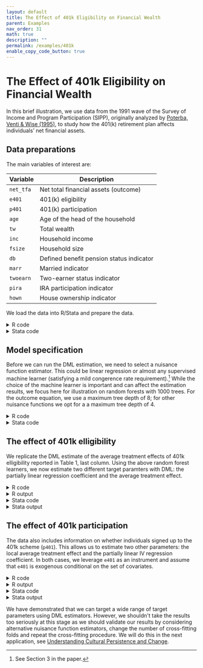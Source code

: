 ```yaml
---
layout: default
title: The Effect of 401k Eligibility on Financial Wealth
parent: Examples
nav_order: 31
math: true
description: ""
permalink: /examples/401k
enable_copy_code_button: true
---
```


# The Effect of 401k Eligibility on Financial Wealth

In this brief illustration, we use data from the 1991 wave of the Survey of Income and Program Participation (SIPP), originally analyzed by [Poterba, Venti & Wise (1995)](https://doi.org/10.1016/0047-2727(94)01462-W), to study how the 401(k) retirement plan affects individuals’ net financial assets.

## Data preparations

The main variables of interest are:

| Variable | Description |
| --------- | ----------- |
| `net_tfa` |  Net total financial assets (outcome) |
| `e401` | 401(k) eligibility |
| `p401` | 401(k) participation |
| `age` | Age of the head of the household |
| `tw` | Total wealth |
| `inc` | Household income |
| `fsize` | Household size |
| `db` | Defined benefit pension status indicator |
| `marr` | Married indicator |
| `twoearn` | Two-earner status indicator |
| `pira` | IRA participation indicator |
| `hown` | House ownership indicator |


We load the data into R/Stata and prepare the data.

<details markdown="block">
<summary>R code</summary>

To illustrate the implementation of DML in R, we use the [`ddml` package](https://thomaswiemann.com/ddml/). Another popular alternative is `DoubleML`, see [here](https://docs.doubleml.org/stable/index.html).

```
library(haven)
library(ddml)
dat <- read_dta("http://dmlguide.github.io/assets/dta/PVW_data.dta")

set.seed(20241111)

# Define control variables
control_names <- c("age", "tw", "inc", "fsize", "db", "marr", 
                  "twoearn", "pira", "hown")

# Extract variables
y <- dat$net_tfa
D <- dat$e401
X <- as.matrix(dat[, control_names])
```

</details>

<details markdown="block">
<summary>Stata code</summary>

To illustrate the implementation of DML in Stata, we use the [`ddml` package](https://statalasso.github.io/docs/ddml/). Note that you will also need to install [`pystacked`](https://statalasso.github.io/docs/pystacked/), which implements a wide range of machine learners for Stata and uses Python's [`sklearn`](https://scikit-learn.org/stable/) internally. For `pystacked` to run, you will need to set up Stata's Python integration, see [instructions here](https://statalasso.github.io/docs/python/).

```
set seed 123

use "https://dmlguide.github.io/assets/dta/PVW_data.dta", clear 

global Y net_tfa
global X age tw inc fsize db marr twoearn pira hown
global D p401
global Z e401
```

</details>

## Model specification

Before we can run the DML estimation, we need to select a nuisance function estimator. This could be linear regression or almost any supervised machine learner (satisfying a mild congerence rate requirement).[^1] While the choice of the machine learner is important and can affect the estimation results, we focus here for illustration on random forests with 1000 trees. For the outcome equation, we use a maximum tree depth of 8; for other nuisance functions we opt for a a maximum tree depth of 4.

[^1]: See Section 3 in the paper.

<details markdown="block">
<summary>R code</summary>

{: .note-title }
> Learner settings
> 
> `ddml::mdl_ranger()` is a wrapper of `ranger::ranger()`. To learn which tuning parameter you can set, check the help file with `?ddml::mdl_ranger`. A number of other wrapper commands are included in the `ddml` package and you can also write your own wrapper commands, see [this guide](https://thomaswiemann.com/ddml/articles/new_ml_wrapper.html).

```
# Define model configuration
learners = list(
  list(fun = mdl_ranger,
       args = list(num.trees = 1000, # random forest
                   max.depth = 8)))

learners_DX = list(
  list(fun = mdl_ranger,
       args = list(num.trees = 1000, # random forest
                   max.depth = 4)))
```

</details>

<details markdown="block">
<summary>Stata code</summary>

We will save the hyper-parameters in a global macro which we use below.

```
global rfoutcome n_estimators(1000) max_depth(8)
global rfother n_estimators(1000) max_depth(4)
```

</details>

## The effect of 401k elligibility

We replicate the DML estimate of the average treatment effects of 401k elligibility reported in Table 1, last column. Using the above random forest learners, we now estimate two different target paramters with DML: the partially linear regression coefficient and the average treatment effect.

<details markdown="block">
<summary>R code</summary>

We use `ensemble_type = "average"` to disable stacking.

```
# DML estimation of the PLR coefficient
plm_fit <- ddml_plm(y, D, X,
                     learners = learners,
                     learners_DX = learners_DX,
                     sample_folds = 10,
                     ensemble_type = "average")

# DML estimation of the ATE 
ate_fit <- ddml_ate(y, D, X,
                     learners = learners,
                     learners_DX = learners_DX,
                     sample_folds = 10,
                     ensemble_type = "average",
                     trim = 0.001)
summary(ate_fit)

# create texreg-compatible object from `late_lasso`
library(texreg)
ate_texreg <- createTexreg(coef.names="elligibility",
                              coef=summary(ate_fit)[1],
                              se=summary(ate_fit)[2],
                              pvalues=summary(ate_fit)[4]
                              )

screenreg(list(plm_fit$ols_fit,ate_texreg),
          include.ci=FALSE,
          custom.coef.map=list("D_r"="elligibility",
                               "elligibility"="elligibility") 
          )
```

</details>

<details markdown="block">
<summary>R output</summary>

```
======================================
              Model 1      Model 2    
--------------------------------------
elligibility  7825.37 ***  6877.41 ***
              (824.28)     (775.73)   
--------------------------------------
R^2              0.01                 
Adj. R^2         0.01                 
Num. obs.     9915                    
======================================
*** p < 0.001; ** p < 0.01; * p < 0.05
```

</details>

<details markdown="block">
<summary>Stata code</summary>

```
*** partial regression coefficient 
ddml init partial, kfolds(10)
ddml E[Y|X]: pystacked $Y $X , type(reg) methods(rf) cmdopt1($rfoutcome)
ddml E[D|X]: pystacked $Z $X , type(reg) methods(rf) cmdopt1($rfother)
ddml crossfit
eststo m1: ///
ddml estimate, robust

*** ATE coefficient
ddml init partial, kfolds(10)
ddml E[Y|X]: pystacked $Y $X , type(reg) methods(rf) cmdopt1($rfoutcome)
ddml E[D|X]: pystacked $Z $X , type(reg) methods(rf) cmdopt1($rfother)
ddml crossfit
eststo m2: ///
ddml estimate, robust
```

</details>

<details markdown="block">
<summary>Stata output</summary>

```
. esttab m1 m2

--------------------------------------------
                      (1)             (2)   
                  net_tfa         net_tfa   
--------------------------------------------
e401               7139.8***       7147.0***
                   (8.04)          (8.23)   

_cons              -58.85          -3.273   
                  (-0.17)         (-0.01)   
--------------------------------------------
N                    9915            9915   
--------------------------------------------
t statistics in parentheses
* p<0.05, ** p<0.01, *** p<0.001
```

</details>

## The effect of 401k participation

The data also includes information on whether individuals signed up to the 401k scheme (`p401`). This allows us to estimate two other parameters: the local average treatment effect and the partially linear IV regression coefficient. In both cases, we leverage `e401` as an instrument and assume that `e401` is exogenous conditional on the set of covariates.

<details markdown="block">
<summary>R code</summary>

```
# DML estimation of the PLR coefficient
pliv_fit <- ddml_pliv(y, D, Z, X,
                    learners = learners,
                    sample_folds = 10,
                    ensemble_type = "average"
)

# DML estimation of the ATE 
late_fit <- ddml_late(y, D, Z, X,
                    learners = learners, 
                    sample_folds = 10,
                    ensemble_type = "average",
                    trim = 0.001
                    )
# create screenreg-compatible object from `late_fit`
late_texreg <- createTexreg(coef.names="participation",
                           coef=summary(late_fit)[1],
                           se=summary(late_fit)[2],
                           pvalues=summary(late_fit)[4]
                           )
 
screenreg(list(pliv_fit$iv_fit,late_texreg),
          include.ci=FALSE,
          custom.coef.map=list("D_r"="participation",
                               "participation"="participation") 
          )
```

</details>

<details markdown="block">
<summary>R output</summary>

```
=========================================
               Model 1       Model 2     
-----------------------------------------
participation  10968.64 ***   9766.53 ***
               (1212.56)     (1210.69)   
-----------------------------------------
R^2                0.02                  
Adj. R^2           0.02                  
Num. obs.       9915                     
=========================================
*** p < 0.001; ** p < 0.01; * p < 0.05
```

</details>

<details markdown="block">
<summary>Stata code</summary>

```
*** partial IV regression coefficient 
ddml init iv, kfolds(10)
ddml E[Y|X]: pystacked $Y $X , type(reg) methods(rf) cmdopt1($rfoutcome)
ddml E[D|X]: pystacked $D $X , type(reg) methods(rf) cmdopt1($rfother)
ddml E[Z|X]: pystacked $Z $X , type(reg) methods(rf) cmdopt1($rfother)
ddml crossfit
eststo m3: ///
ddml estimate, robust

*** LATE coefficient
ddml init interactiveiv, kfolds(10)
ddml E[Y|X,Z]: pystacked $Y $X , type(reg) methods(rf) cmdopt1($rfoutcome)
ddml E[D|X,Z]: pystacked $D $X , type(reg) methods(rf) cmdopt1($rfother)
ddml E[Z|X]: pystacked $Z $X , type(reg) methods(rf) cmdopt1($rfother)
ddml crossfit
eststo m4: ///
ddml estimate, robust
```

</details>

<details markdown="block">
<summary>Stata output</summary>

```
. esttab m3 m4

--------------------------------------------
                      (1)             (2)   
                  net_tfa         net_tfa   
--------------------------------------------
p401              10034.0***       9244.3***
                   (8.05)          (8.09)   

_cons              -28.05                   
                  (-0.08)                   
--------------------------------------------
N                    9915            9915   
--------------------------------------------
t statistics in parentheses
* p<0.05, ** p<0.01, *** p<0.001
```

</details>

We have demonstrated that we can target a wide range of target parameters using DML estimators. However, we shouldn't take the results too seriously at this stage as we should validate our results by considering alternative nuisance function estimators, change the number of cross-fitting folds and repeat the cross-fitting procedure. We will do this in the next application, see [Understanding Cultural Persistence and Change](https://dmlguide.github.io/examples/GN).